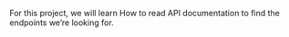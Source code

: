 For this project, we will learn How to read API documentation to find the endpoints we’re looking for.
